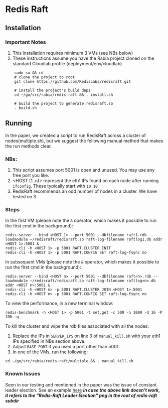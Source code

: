 # Redis Raft
## Installation
### Important Notes
1. This installation requires minimum 3 VMs (see NBs below)
2. These instructions assume you have the Rabia project cloned on the standard Cloudlab profile (deployment/env/cloudlab)
```shell
    sudo su && cd
    # clone the project to root
    git clone https://github.com/RedisLabs/redisraft.git

    # install the project's build deps
    cd ~/go/src/rabia/redis-raft && . install.sh

    # build the project to generate redisraft.so
    . build.sh
```
## Running
In the paper, we created a script to run RedisRaft across a cluster of nodes(multiple.sh), but we suggest the following manual method that makes the run methods clear.

### NBs:
1. This script assumes port 5001 is open and unused. You may use any free port you like.
2. <HOST (1..n)> represent the eth1 IPs found on each node after running ```ifconfig```. These typically start with ```10.10```
3. RedisRaft recommends an odd number of nodes in a cluster. We have tested on 3.
### Steps

In the first VM (please note the ```&``` operator, which makes it possible to run the first cmd in the background):
```shell
redis-server --bind <HOST 1> --port 5001 --dbfilename raft1.rdb --loadmodule ~/redisraft/redisraft.so raft-log-filename raftlog1.db addr <HOST 1>:5001 &
redis-cli -h <HOST 1> -p 5001 RAFT.CLUSTER INIT
redis-cli -h <HOST 1> -p 5001 RAFT.CONFIG SET raft-log-fsync no
```
In subsequent VMs (please note the ```&``` operator, which makes it possible to run the first cmd in the background):
```shell
redis-server --bind <HOST n> --port 5001 --dbfilename raft<n>.rdb --loadmodule ~/redisraft/redisraft.so raft-log-filename raftlog<n>.db addr <HOST n>:5001 &
redis-cli -h <HOST n> -p 5001 RAFT.CLUSTER JOIN <HOST 1>:5001
redis-cli -h <HOST n> -p 5001 RAFT.CONFIG SET raft-log-fsync no
```
To view the performance, in a new terminal window:
```shell
redis-benchmark -h <HOST 1> -p 5001 -t set,get -c 500 -n 1000 -d 16 -P 100 -q
```
To kill the cluster and wipe the rdb files associated with all the nodes:
1. Replace the IPs in ```SERVER_IPS``` on line 3 of ```manual_kill.sh``` with your eth1 IPs specified in NBs section above.
2. Adjust ```BASE_PORT``` if you used a port other than 5001.
3. In one of the VMs, run the following:
```shell
cd ~/go/src/rabia/redis-raft/multiple && . manual_kill.sh
```

### Known Issues
Seen in our testing and mentioned in the paper was the issue of constant leader election. See an example [here](https://github.com/haochenpan/rabia/blob/main/redis-raft/Redis-Raft%20Leader%20Election.png)
***In case the above link doesn't work, it refers to the "Redis-Raft Leader Election" png in the root of redis-raft subdir***